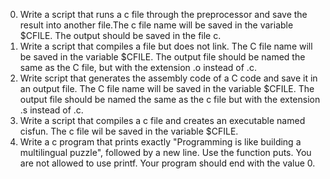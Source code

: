 0. Write a script that runs a c file through the preprocessor and save the result into another file.The c file name will be saved in the variable $CFILE. The output should be saved in the file c.
1. Write a script that compiles a file but does not link. The C file name will be saved in the variable $CFILE. The output file should be named the same as the C file, but with the extension .o instead of .c.
2. Write script that generates the assembly code of a C code and save it in an output file. The C file name will be saved in the variable $CFILE. The output file should be named the same as the c file but with the extension .s instead of .c.
3. Write a script that compiles a c file and creates an executable named cisfun. The c file wil be saved in the variable $CFILE.
4. Write a c program that prints exactly "Programming is like building a multilingual puzzle", followed by a new line. Use the function puts. You are not allowed to use printf. Your program should end with the value 0.
